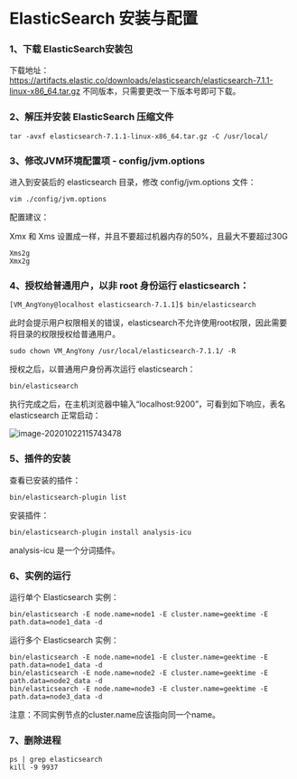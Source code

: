 # ElasticSearch 安装与配置

### 1、下载 ElasticSearch安装包

下载地址：https://artifacts.elastic.co/downloads/elasticsearch/elasticsearch-7.1.1-linux-x86_64.tar.gz 不同版本，只需要更改一下版本号即可下载。

### 2、解压并安装 ElasticSearch 压缩文件

```
tar -avxf elasticsearch-7.1.1-linux-x86_64.tar.gz -C /usr/local/
```

### 3、修改JVM环境配置项 - config/jvm.options

进入到安装后的 elasticsearch 目录，修改 config/jvm.options 文件：

```
vim ./config/jvm.options
```

配置建议：

Xmx 和 Xms 设置成一样，并且不要超过机器内存的50%，且最大不要超过30G

```
Xms2g
Xmx2g
```

### 4、授权给普通用户，以非 root 身份运行 elasticsearch：

```
[VM_AngYony@localhost elasticsearch-7.1.1]$ bin/elasticsearch
```

此时会提示用户权限相关的错误，elasticsearch不允许使用root权限，因此需要将目录的权限授权给普通用户。

```
sudo chown VM_AngYony /usr/local/elasticsearch-7.1.1/ -R
```

授权之后，以普通用户身份再次运行 elasticsearch：

```
bin/elasticsearch
```

执行完成之后，在主机浏览器中输入“localhost:9200”，可看到如下响应，表名 elasticsearch 正常启动：

![image-20201022115743478](assets/image-20201022115743478.png)

### 5、插件的安装

查看已安装的插件：

```
bin/elasticsearch-plugin list
```

安装插件：

```
bin/elasticsearch-plugin install analysis-icu
```

analysis-icu 是一个分词插件。

### 6、实例的运行

运行单个 Elasticsearch 实例：

```
bin/elasticsearch -E node.name=node1 -E cluster.name=geektime -E path.data=node1_data -d
```

运行多个 Elasticsearch 实例：

```
bin/elasticsearch -E node.name=node1 -E cluster.name=geektime -E path.data=node1_data -d
bin/elasticsearch -E node.name=node2 -E cluster.name=geektime -E path.data=node2_data -d
bin/elasticsearch -E node.name=node3 -E cluster.name=geektime -E path.data=node3_data -d
```

注意：不同实例节点的cluster.name应该指向同一个name。

### 7、删除进程

```
ps | grep elasticsearch
kill -9 9937
```

